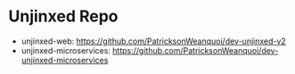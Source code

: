 
# Unjinxed Repo
- unjinxed-web: https://github.com/PatricksonWeanquoi/dev-unjinxed-v2
- unjinxed-microservices: https://github.com/PatricksonWeanquoi/dev-unjinxed-microservices
